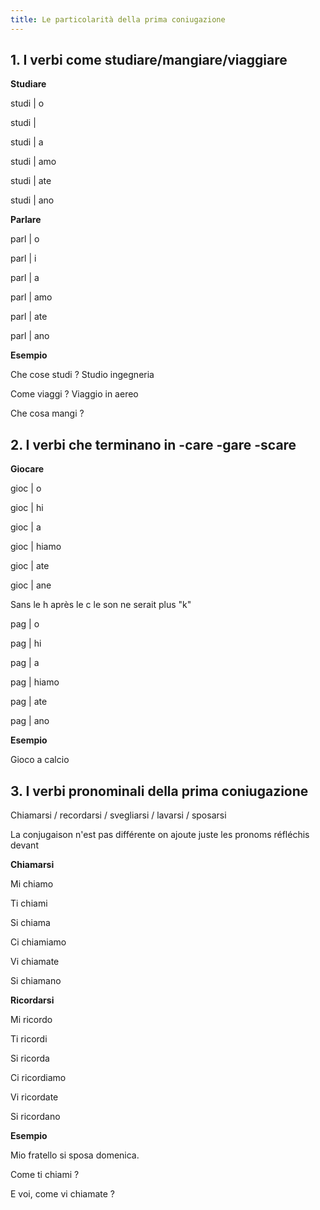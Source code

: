 ```yaml
---
title: Le particolarità della prima coniugazione
---
```

## 1. I verbi come studiare/mangiare/viaggiare

**Studiare**

studi | o 

studi |

studi | a 

studi | amo

studi | ate

studi | ano

**Parlare**

parl | o 

parl | i

parl | a 

parl | amo

parl | ate

parl | ano

**Esempio**

Che cose studi ?
Studio ingegneria

Come viaggi ?
Viaggio in aereo

Che cosa mangi ?

## 2. I verbi che terminano in -care -gare -scare

**Giocare**

gioc | o

gioc | hi

gioc | a

gioc | hiamo

gioc | ate

gioc | ane

Sans le h après le c le son ne serait plus "k"

pag | o

pag | hi

pag | a

pag | hiamo

pag | ate

pag | ano

**Esempio**

Gioco a calcio

## 3. I verbi pronominali della prima coniugazione

Chiamarsi / recordarsi / svegliarsi / lavarsi / sposarsi

La conjugaison n'est pas différente on ajoute juste les pronoms réfléchis devant

**Chiamarsi**

 Mi chiamo

 Ti chiami

 Si chiama

 Ci chiamiamo

 Vi chiamate

 Si chiamano

**Ricordarsi**

 Mi ricordo

 Ti ricordi

 Si ricorda

 Ci ricordiamo

 Vi ricordate

 Si ricordano

**Esempio**

 Mio fratello si sposa domenica.

 Come ti chiami ?

 E voi, come vi chiamate ?

